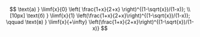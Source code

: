 $$ \text{а) } \limf{x}{0} \left( \frac{1+x}{2+x} \right)^{(1-\sqrt{x})/(1-x)}; \\[10px] \text{б) } \limf{x}{1} \left(\frac{1+x}{2+x}\right)^{(1-\sqrt{x})/(1-x)}; \qquad \text{в) } \limf{x}{+\infty} \left(\frac{1+x}{2+x}\right)^{(1-\sqrt{x})/(1-x)} $$